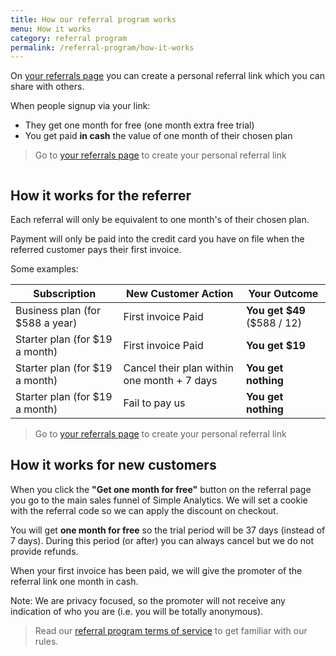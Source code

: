 ```yaml
---
title: How our referral program works
menu: How it works
category: referral program
permalink: /referral-program/how-it-works
---
```


On [your referrals page](https://simpleanalytics.com/account/referrals) you can create a personal referral link which you can share with others.

When people signup via your link:

- They get one month for free (one month extra free trial)
- You get paid **in cash** the value of one month of their chosen plan

> Go to [your referrals page](https://simpleanalytics.com/account/referrals) to create your personal referral link

<img class="undraw-svg" src="/images/undraw-hang-out.svg" alt="">

## How it works for the referrer

Each referral will only be equivalent to one month's of their chosen plan.

Payment will only be paid into the credit card you have on file when the referred customer pays their first invoice.

Some examples:

| Subscription                     | New Customer Action                         | Your Outcome                  |
| -------------------------------- | ------------------------------------------- | ----------------------------- |
| Business plan (for \$588 a year) | First invoice Paid                          | **You get \$49** (\$588 / 12) |
| Starter plan (for \$19 a month)  | First invoice Paid                          | **You get \$19**              |
| Starter plan (for \$19 a month)  | Cancel their plan within one month + 7 days | **You get nothing**           |
| Starter plan (for \$19 a month)  | Fail to pay us                              | **You get nothing**           |

> Go to [your referrals page](https://simpleanalytics.com/account/referrals) to create your personal referral link

## How it works for new customers

When you click the **"Get one month for free"** button on the referral page you go to the main sales funnel of Simple Analytics. We will set a cookie with the referral code so we can apply the discount on checkout.

You will get **one month for free** so the trial period will be 37 days (instead of 7 days). During this period (or after) you can always cancel but we do not provide refunds.

When your first invoice has been paid, we will give the promoter of the referral link one month in cash.

Note: We are privacy focused, so the promoter will not receive any indication of who you are (i.e. you will be totally anonymous).

> Read our [referral program terms of service](/referral-program/terms-of-service) to get familiar with our rules.
